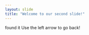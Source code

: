 ```yaml
---
layout: slide
title: "Welcome to our second slide!"
---
```

found it
Use the left arrow to go back!
